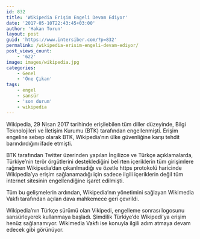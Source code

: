```yaml
---
id: 832
title: 'Wikipedia Erişim Engeli Devam Ediyor'
date: '2017-05-10T22:43:45+03:00'
author: 'Hakan Torun'
layout: post
guid: 'https://www.intersiber.com/?p=832'
permalink: /wikipedia-erisim-engeli-devam-ediyor/
post_views_count:
    - '622'
image: images/wikipedia.jpg
categories:
    - Genel
    - 'Öne Çıkan'
tags:
    - engel
    - sansür
    - 'son durum'
    - wikipedia
---
```


Wikipedia, 29 Nisan 2017 tarihinde erişilebilen tüm diller düzeyinde, Bilgi Teknolojileri ve İletişim Kurumu (BTK) tarafından engellenmişti. Erişim engeline sebep olarak BTK, Wikipedia’nın ülke güvenliğine karşı tehdit barındırdığını ifade etmişti.

BTK tarafından Twitter üzerinden yapılan İngilizce ve Türkçe açıklamalarda, Türkiye’nin terör örgütlerini desteklediğini belirten içeriklerin tüm girişimlere rağmen Wikipedia’dan çıkarılmadığı ve özetle https protokolü haricinde Wikipedia’ya erişim sağlanamadığı için sadece ilgili içeriklerin değil tüm internet sitesinin engellendiğine işaret edilmişti.

Tüm bu gelişmelerin ardından, Wikipedia’nın yönetimini sağlayan Wikimedia Vakfı tarafından açılan dava mahkemece geri çevrildi.

Wikipedia’nın Türkçe sürümü olan Vikipedi, engelleme sonrası logosunu sansürleyerek kullanmaya başladı. Şimdilik Türkiye’de Wikipedi’ya erişim henüz sağlanamıyor. Wikimedia Vakfı ise konuyla ilgili adım atmaya devam edecek gibi görünüyor.